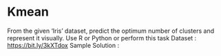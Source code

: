 # Kmean
From the given ‘Iris’ dataset, predict the optimum number of clusters and represent it visually. 
Use R or Python or perform this task
Dataset : https://bit.ly/3kXTdox
Sample Solution : 
